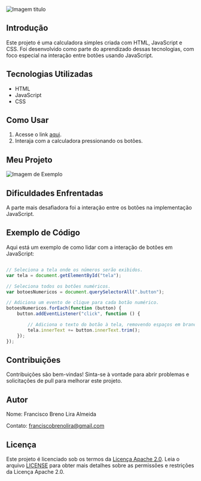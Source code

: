 ![Imagem titulo](https://raw.githubusercontent.com/BrenoLira01/Calculadora-Simples-Javascript/master/imagens/Calculadora-JavaScript.png)

## Introdução
Este projeto é uma calculadora simples criada com HTML, JavaScript e CSS. Foi desenvolvido como parte do aprendizado dessas tecnologias, com foco especial na interação entre botões usando JavaScript.

## Tecnologias Utilizadas
- HTML
- JavaScript
- CSS

## Como Usar

1. Acesse o link [aqui](https://brenolira01.github.io/Calculadora-javascript).
2. Interaja com a calculadora pressionando os botões.

## Meu Projeto

![Imagem de Exemplo](https://raw.githubusercontent.com/BrenoLira01/Calculadora-Simples-Javascript/master/imagens/Calculadora-imagem.png)

## Dificuldades Enfrentadas
A parte mais desafiadora foi a interação entre os botões na implementação JavaScript.

## Exemplo de Código
Aqui está um exemplo de como lidar com a interação de botões em JavaScript:

```javascript

// Seleciona a tela onde os números serão exibidos.
var tela = document.getElementById("tela");

// Seleciona todos os botões numéricos.
var botoesNumericos = document.querySelectorAll(".button");

// Adiciona um evento de clique para cada botão numérico.
botoesNumericos.forEach(function (button) {
    button.addEventListener("click", function () {

        // Adiciona o texto do botão à tela, removendo espaços em branco extras.
        tela.innerText += button.innerText.trim();
    });
});
```

## Contribuições
Contribuições são bem-vindas! Sinta-se à vontade para abrir problemas e solicitações de pull para melhorar este projeto.

## Autor
Nome: Francisco Breno Lira Almeida

Contato: franciscobrenolira@gmail.com

## Licença
Este projeto é licenciado sob os termos da [Licença Apache 2.0](/LICENSE).
Leia o arquivo [LICENSE](/LICENSE) para obter mais detalhes sobre as permissões e restrições da Licença Apache 2.0.
